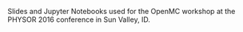 Slides and Jupyter Notebooks used for the OpenMC workshop at the PHYSOR 2016 conference in Sun Valley, ID.
